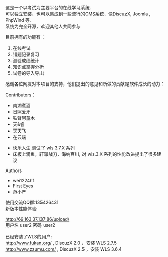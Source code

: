 <p>
这是一个以考试为主要平台的在线学习系统.<br>
可以独立安装，也可以集成到一些流行的CMS系统，像DiscuzX, Joomla , PhpWind 等.<br>
系统为完全开源，欢迎其他人共同参与<br>
</p>

目前拥有的功能有：

<ol>
<li>在线考试</li>
<li>错题记录复习</li>
<li>测验成绩统计</li>
<li>知识点掌握分析</li>
<li>试卷的导入导出</li>
</ol>

感谢各位网友对本项目的支持，他们提出的意见和所做的贡献是软件成长的动力：

Contributors：
<ul>
<li>南湖煮酒</li>
<li>日照爱牙</li>
<li>铁臂阿童木</li>
<li>天&睿</li>
<li>天天飞</li>
<li>在云端</li>
</ul>

<ul>
<li>快乐人生,测试了 wls 3.7.X 系列</li>
<li>床板上滴鱼，轩辕战刀，海纳百川, 对 wls.3.X 系列的性能改进提出了很多建议</li>
</ul>
Authors
<ul>
<li>wei1224hf</li>
<li>First Eyes </li>
<li>范小严 </li>
</ul>

使用交流QQ群:135426431
<br />
新版本性能体验:<br />


http://69.163.37.137:86/upload/ <br />
用户名 user2 密码 user2
<br />
<br />
已经安装了WLS的用户: <br />
http://www.fukan.org/ , DiscuzX 2.0 ，安装 WLS 2.7.5<br />
http://www.zzumu.com/ , DiscuzX 2.5 ，安装 WLS 3.6.4<br />